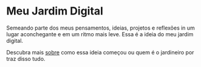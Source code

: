 # Meu Jardim Digital

Semeando parte dos meus pensamentos, ideias, projetos e reflexões in um lugar aconchegante e em um ritmo mais leve. Essa é a ideia do meu jardim digital.

Descubra mais [sobre](./sobre/index.md) como essa ideia começou ou quem é o jardineiro por traz disso tudo.